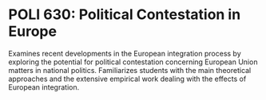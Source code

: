 # POLI 630: Political Contestation in Europe

Examines recent developments in the European integration process by exploring the potential for political contestation concerning European Union matters in national politics. Familiarizes students with the main theoretical approaches and the extensive empirical work dealing with the effects of European integration.